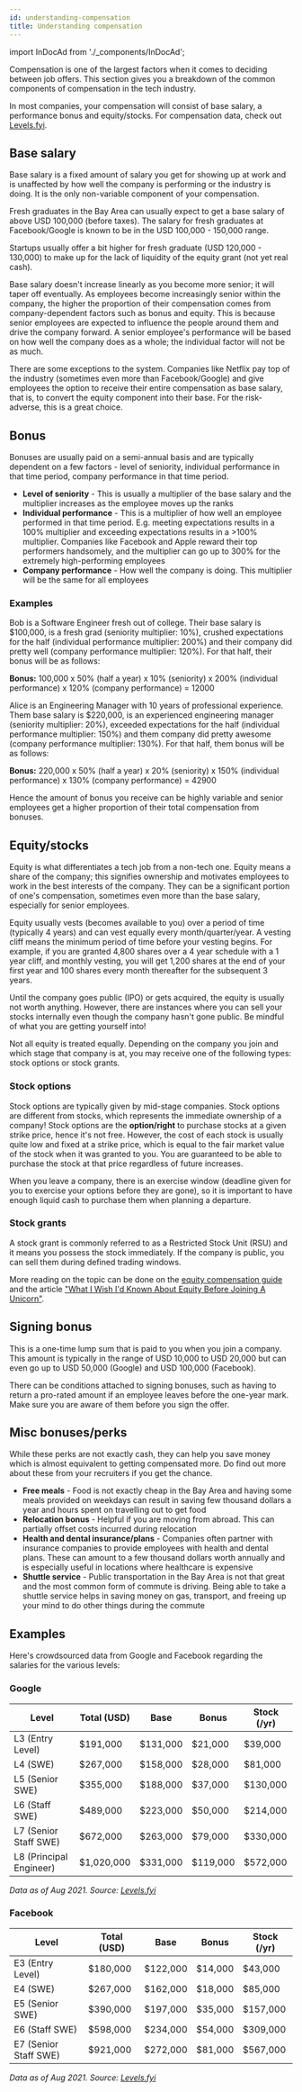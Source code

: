 ```yaml
---
id: understanding-compensation
title: Understanding compensation
---
```


import InDocAd from './\_components/InDocAd';

Compensation is one of the largest factors when it comes to deciding between job offers. This section gives you a breakdown of the common components of compensation in the tech industry.

In most companies, your compensation will consist of base salary, a performance bonus and equity/stocks. For compensation data, check out [Levels.fyi](https://www.levels.fyi?ref=TechInterviewHandbook&utm_source=techinterviewhandbook&utm_medium=referral&utm_content=website_negotiation).

## Base salary

Base salary is a fixed amount of salary you get for showing up at work and is unaffected by how well the company is performing or the industry is doing. It is the only non-variable component of your compensation.

Fresh graduates in the Bay Area can usually expect to get a base salary of above USD 100,000 (before taxes). The salary for fresh graduates at Facebook/Google is known to be in the USD 100,000 - 150,000 range.

Startups usually offer a bit higher for fresh graduate (USD 120,000 - 130,000) to make up for the lack of liquidity of the equity grant (not yet real cash).

Base salary doesn't increase linearly as you become more senior; it will taper off eventually. As employees become increasingly senior within the company, the higher the proportion of their compensation comes from company-dependent factors such as bonus and equity. This is because senior employees are expected to influence the people around them and drive the company forward. A senior employee's performance will be based on how well the company does as a whole; the individual factor will not be as much.

There are some exceptions to the system. Companies like Netflix pay top of the industry (sometimes even more than Facebook/Google) and give employees the option to receive their entire compensation as base salary, that is, to convert the equity component into their base. For the risk-adverse, this is a great choice.

## Bonus

Bonuses are usually paid on a semi-annual basis and are typically dependent on a few factors - level of seniority, individual performance in that time period, company performance in that time period.

- **Level of seniority** - This is usually a multiplier of the base salary and the multiplier increases as the employee moves up the ranks
- **Individual performance** - This is a multiplier of how well an employee performed in that time period. E.g. meeting expectations results in a 100% multiplier and exceeding expectations results in a >100% multiplier. Companies like Facebook and Apple reward their top performers handsomely, and the multiplier can go up to 300% for the extremely high-performing employees
- **Company performance** - How well the company is doing. This multiplier will be the same for all employees

### Examples

Bob is a Software Engineer fresh out of college. Their base salary is $100,000, is a fresh grad (seniority multiplier: 10%), crushed expectations for the half (individual performance multiplier: 200%) and their company did pretty well (company performance multiplier: 120%). For that half, their bonus will be as follows:

**Bonus:** 100,000 x 50% (half a year) x 10% (seniority) x 200% (individual performance) x 120% (company performance) = 12000

Alice is an Engineering Manager with 10 years of professional experience. Them base salary is $220,000, is an experienced engineering manager (seniority multiplier: 20%), exceeded expectations for the half (individual performance multiplier: 150%) and them company did pretty awesome (company performance multiplier: 130%). For that half, them bonus will be as follows:

**Bonus:** 220,000 x 50% (half a year) x 20% (seniority) x 150% (individual performance) x 130% (company performance) = 42900

Hence the amount of bonus you receive can be highly variable and senior employees get a higher proportion of their total compensation from bonuses.

<InDocAd/>

## Equity/stocks

Equity is what differentiates a tech job from a non-tech one. Equity means a share of the company; this signifies ownership and motivates employees to work in the best interests of the company. They can be a significant portion of one's compensation, sometimes even more than the base salary, especially for senior employees.

Equity usually vests (becomes available to you) over a period of time (typically 4 years) and can vest equally every month/quarter/year. A vesting cliff means the minimum period of time before your vesting begins. For example, if you are granted 4,800 shares over a 4 year schedule with a 1 year cliff, and monthly vesting, you will get 1,200 shares at the end of your first year and 100 shares every month thereafter for the subsequent 3 years.

Until the company goes public (IPO) or gets acquired, the equity is usually not worth anything. However, there are instances where you can sell your stocks internally even though the company hasn't gone public. Be mindful of what you are getting yourself into!

Not all equity is treated equally. Depending on the company you join and which stage that company is at, you may receive one of the following types: stock options or stock grants.

### Stock options

Stock options are typically given by mid-stage companies. Stock options are different from stocks, which represents the immediate ownership of a company! Stock options are the **option/right** to purchase stocks at a given strike price, hence it's not free. However, the cost of each stock is usually quite low and fixed at a strike price, which is equal to the fair market value of the stock when it was granted to you. You are guaranteed to be able to purchase the stock at that price regardless of future increases.

When you leave a company, there is an exercise window (deadline given for you to exercise your options before they are gone), so it is important to have enough liquid cash to purchase them when planning a departure.

### Stock grants

A stock grant is commonly referred to as a Restricted Stock Unit (RSU) and it means you possess the stock immediately. If the company is public, you can sell them during defined trading windows.

More reading on the topic can be done on the [equity compensation guide](https://github.com/jlevy/og-equity-compensation) and the article ["What I Wish I'd Known About Equity Before Joining A Unicorn"](https://gist.github.com/yossorion/4965df74fd6da6cdc280ec57e83a202d).

## Signing bonus

This is a one-time lump sum that is paid to you when you join a company. This amount is typically in the range of USD 10,000 to USD 20,000 but can even go up to USD 50,000 (Google) and USD 100,000 (Facebook).

There can be conditions attached to signing bonuses, such as having to return a pro-rated amount if an employee leaves before the one-year mark. Make sure you are aware of them before you sign the offer.

<InDocAd/>

## Misc bonuses/perks

While these perks are not exactly cash, they can help you save money which is almost equivalent to getting compensated more. Do find out more about these from your recruiters if you get the chance.

- **Free meals** - Food is not exactly cheap in the Bay Area and having some meals provided on weekdays can result in saving few thousand dollars a year and hours spent on travelling out to get food
- **Relocation bonus** - Helpful if you are moving from abroad. This can partially offset costs incurred during relocation
- **Health and dental insurance/plans** - Companies often partner with insurance companies to provide employees with health and dental plans. These can amount to a few thousand dollars worth annually and is especially useful in locations where healthcare is expensive
- **Shuttle service** - Public transportation in the Bay Area is not that great and the most common form of commute is driving. Being able to take a shuttle service helps in saving money on gas, transport, and freeing up your mind to do other things during the commute

## Examples

Here's crowdsourced data from Google and Facebook regarding the salaries for the various levels:

### Google

| Level                   | Total (USD) | Base     | Bonus    | Stock (/yr) |
| ----------------------- | ----------- | -------- | -------- | ----------- |
| L3 (Entry Level)        | $191,000    | $131,000 | $21,000  | $39,000     |
| L4 (SWE)                | $267,000    | $158,000 | $28,000  | $81,000     |
| L5 (Senior SWE)         | $355,000    | $188,000 | $37,000  | $130,000    |
| L6 (Staff SWE)          | $489,000    | $223,000 | $50,000  | $214,000    |
| L7 (Senior Staff SWE)   | $672,000    | $263,000 | $79,000  | $330,000    |
| L8 (Principal Engineer) | $1,020,000  | $331,000 | $119,000 | $572,000    |

_Data as of Aug 2021. Source: [Levels.fyi](https://www.levels.fyi/company/Google/salaries/Software-Engineer/?ref=TechInterviewHandbook&utm_source=techinterviewhandbook&utm_medium=referral&utm_content=website_negotiation)_

### Facebook

| Level                 | Total (USD) | Base     | Bonus   | Stock (/yr) |
| --------------------- | ----------- | -------- | ------- | ----------- |
| E3 (Entry Level)      | $180,000    | $122,000 | $14,000 | $43,000     |
| E4 (SWE)              | $267,000    | $162,000 | $18,000 | $85,000     |
| E5 (Senior SWE)       | $390,000    | $197,000 | $35,000 | $157,000    |
| E6 (Staff SWE)        | $598,000    | $234,000 | $54,000 | $309,000    |
| E7 (Senior Staff SWE) | $921,000    | $272,000 | $81,000 | $567,000    |

_Data as of Aug 2021. Source: [Levels.fyi](https://www.levels.fyi/company/Facebook/salaries/Software-Engineer/?ref=TechInterviewHandbook&utm_source=techinterviewhandbook&utm_medium=referral&utm_content=website_negotiation)_
